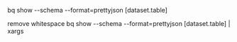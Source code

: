 bq show --schema --format=prettyjson [dataset.table]

remove whitespace
bq show --schema --format=prettyjson [dataset.table] |  xargs